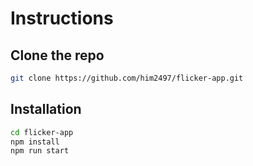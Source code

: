 # Instructions

## Clone the repo
```bash
git clone https://github.com/him2497/flicker-app.git
```
##  Installation

```bash
cd flicker-app
npm install
npm run start
```

